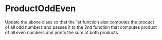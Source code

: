 # ProductOddEven

Update the above class so that the 1st function also computes the product of all odd numbers and passes it to the 2nd function that computes product of all even numbers and prints the sum of both products
